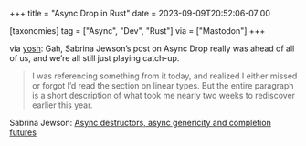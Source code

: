 +++
title = "Async Drop in Rust"
date = 2023-09-09T20:52:06-07:00

[taxonomies]
tag = ["Async", "Dev", "Rust"]
via = ["Mastodon"]
+++

via [yosh](https://toot.yosh.is/@yosh/111032956569531084): Gah, Sabrina Jewson’s post on Async Drop really was ahead of all of us, and we’re all still just playing catch-up.

<!-- more -->

> I was referencing something from it today, and realized I either missed or forgot I’d read the section on linear types. But the entire paragraph is a short description of what took me nearly two weeks to rediscover earlier this year.

Sabrina Jewson: [Async destructors, async genericity and completion futures](https://sabrinajewson.org/blog/async-drop#linear-types)
